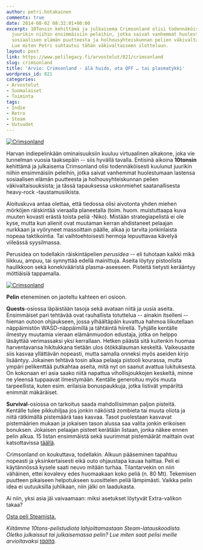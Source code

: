 ```yaml
---
author: petri.hotakainen
comments: true
date: 2014-08-02 08:32:01+00:00
excerpt: 10Tonsin kehittämä ja julkaisema Crimsonland olisi todennäköisesti kuulunut
  juurikin niihin ensimmäisiin peleihin, jotka saivat vanhemmat huolestumaan lastensa
  sosiaalisen elämän puutteesta ja holhousyhteiskunnan pelien väkivaltaisuuksista.
  Lue miten Petri suhtautui tähän väkivaltaiseen ilotteluun.
layout: post
link: https://www.pelilegacy.fi/arvostelut/821/crimsonland
slug: crimsonland
title: 'Arvio: Crimsonland - älä huido, ota OFF … tai plasmatykki'
wordpress_id: 821
categories:
- Arvostelut
- Suomalaiset
- Toiminta
tags:
- Indie
- Retro
- Steam
- Uutuudet
---
```


[![Crimsonland](http://www.pelilegacy.fi/wp-content/uploads/2014/08/crimsonland1.png)](http://www.pelilegacy.fi/wp-content/uploads/2014/08/crimsonland1.png)



Harvan indiepelinkään ominaisuuksiin kuuluu virtuaalinen aikakone, joka vie tunnelman vuosia taaksepäin -- siis hyvällä tavalla. Entisinä aikoina **10tonsin** kehittämä ja julkaisema Crimsonland olisi todennäköisesti kuulunut juurikin niihin ensimmäisiin peleihin, jotka saivat vanhemmat huolestumaan lastensa sosiaalisen elämän puutteesta ja holhousyhteiskunnan pelien väkivaltaisuuksista; ja tässä tapauksessa uskonmiehet saatanallisesta heavy-rock -taustamusiikista.



Aloituskuva antaa olettaa, että tiedossa olisi aivotonta yhden miehen mörköjen räiskintää vieraalla planeetalla (toim. huom. muistuttaapa kuva muuten kovasti erästä toista peliä -Niko). Mistään strategiapelistä ei ole kyse, mutta kun alienit ovat muutaman kerran ahdistaneet pelaajan nurkkaan ja vyöryneet massoittain päälle, alkaa jo tarvita jonkinlaista nopeaa taktikointia. Tai vaihtoehtoisesti hermoja lepuuttavaa kävelyä viileässä syysilmassa.

Perusidea on todellakin räiskintäpelien _perusidea --_ eli tuhotaan kaikki mikä liikkuu, ampuu, tai synnyttää edellä mainittuja. Aseita löytyy pistoolista haulikkoon sekä konekivääristä plasma-aseeseen. Pisteitä tietysti kerääntyy möttiäisiä tappamalla.

[![Crimsonland](http://www.pelilegacy.fi/wp-content/uploads/2014/08/crimsonland2.png)](http://www.pelilegacy.fi/wp-content/uploads/2014/08/crimsonland2.png)

**Pelin** eteneminen on jaoteltu kahteen eri osioon.

**Quests**-osiossa läpäistään tasoja sekä avataan niitä ja uusia aseita. Ensimmäiset pari tehtävää ovat rauhallista totuttelua -- ainakin itselleni -- hieman outoon ohjaukseen, jossa ylhäältäpäin kuvattua hahmoa liikutellaan näppäimistön WASD-näppäimillä ja tähtäintä hiirellä. Tyhjälle kentälle ilmestyy muutamia vieraan elämänmuodon edustaja, jotka on helppo läsäyttää verimassaksi yksi kerrallaan. Hetken päästä sitä kuitenkin huomaa harventavansa hikitukkana tietään ulos ötökkälauman keskeltä. Vaikeusaste siis kasvaa yllättävän nopeasti, mutta samalla onneksi myös aseiden kirjo lisääntyy. Jokainen tehtävä tosin alkaa pelaaja pistooli kourassa, mutta ympäri pelikenttää putkahtaa aseita, mitä nyt on saanut avattua lukituksesta. On kokonaan eri asia saako niitä napattua vihollisjoukkojen keskeltä, minne ne yleensä tuppaavat ilmestymään. Kentälle generoituu myös muuta tarpeellista, kuten esim. erilaisia bonuspaukkuja, jotka listivät ympäriltä enimmät mäkäräiset.

**Survival**-osiossa on tarkoitus saada mahdollisimman paljon pisteitä. Kentälle tulee pikkuhiljaa jos jonkin näköistä zombieta tai muuta oliota ja niitä rätkimällä pistemäärä taas kasvaa. Tasot puolestaan kasvavat pistemäärien mukaan ja jokaisen tason alussa saa valita jonkin erikoisen bonuksen. Jokaisen pelaajan pisteet kerätään listaan, jonka näkee ennen pelin alkua. 15 listan ensimmäistä sekä suurimmat pistemäärät maittain ovat katsottavissa [täällä](http://www.crimsonland.com/league).

Crimsonland on koukuttava, todellakin. Alkuun pääseminen tapahtuu nopeasti ja yksinkertaisesti eikä outo ohjaustapa kauaa haittaa. Peli ei käytännössä kysele saati neuvo mitään turhaa. Tilantarvekin on niin vähäinen, ettei kovalevy edes huomaakaan koko peliä (n. 80 Mt). Tekemisen puutteen pikaiseen helpotukseen suosittelen peliä lämpimästi. Vaikka pelin idea ei uutuuksilla juhlikaan, niin jälki on laadukasta.

Ai niin, yksi asia jäi vaivaamaan: miksi asetukset löytyvät Extra-valikon takaa?

[Osta peli Steamista.](http://store.steampowered.com/app/262830/)

_Kiitämme 10tons-pelistudiota lahjoittamastaan Steam-latauskoodista. Oletko julkaissut tai julkaisemassa pelin? Lue miten saat pelisi meille arvioitavaksi [täältä](http://www.pelilegacy.fi/mediakortti)._

